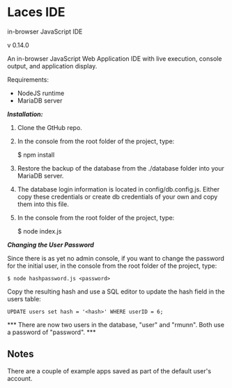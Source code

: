 # Laces IDE
in-browser JavaScript IDE

v 0.14.0

An in-browser JavaScript Web Application IDE with live execution, console output, and application display.

Requirements:

* NodeJS runtime
* MariaDB server

***Installation:***

1. Clone the GtHub repo.

2. In the console from the root folder of the project, type:

    $ npm install

3. Restore the backup of the database from the ./database folder into your MariaDB server.

4. The database login information is located in config/db.config.js. Either copy these credentials or create db credentials of your own and copy them into this file.

5. In the console from the root folder of the project, type:

    $ node index.js

***Changing the User Password***

Since there is as yet no admin console, if you want to change the password for the initial user, in the console from the root folder of the project, type:

    $ node hashpassword.js <password>

Copy the resulting hash and use a SQL editor to update the hash field in the users table:

    UPDATE users set hash = '<hash>' WHERE userID = 6;

*** There are now two users in the database, "user" and "rmunn". Both use a password of "password". ***


Notes
------

There are a couple of example apps saved as part of the default user's account.
